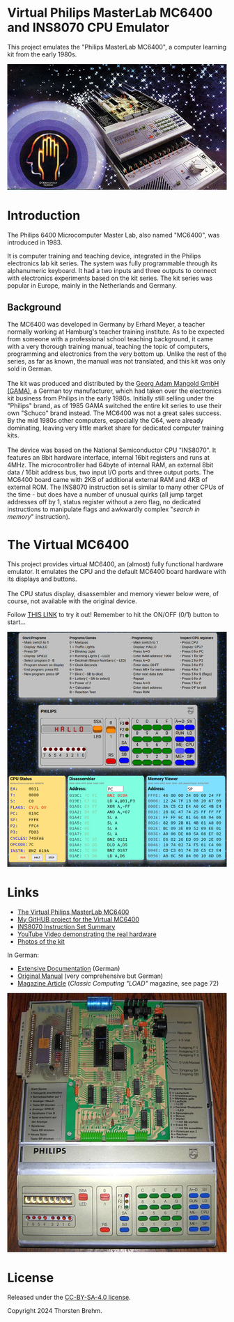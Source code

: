 # Virtual Philips MasterLab MC6400 and INS8070 CPU Emulator
This project emulates the "Philips MasterLab MC6400", a computer learning kit from the early 1980s.

![MC6400 MasterLab](images/MC6400_MasterLab2.jpg)

# Introduction
The Philips 6400 Microcomputer Master Lab, also named "MC6400", was introduced in 1983.

It is computer training and teaching device, integrated in the Philips electronics lab kit series.
The system was fully programmable through its alphanumeric keyboard.
It had a two inputs and three outputs to connect with electronics experiments based on the kit series.
The kit series was popular in Europe, mainly in the Netherlands and Germany.

## Background
The MC6400 was developed in Germany by Erhard Meyer, a teacher normally working at Hamburg's teacher training institute.
As to be expected from someone with a professional school teaching background,
it came with a very thorough training manual,
teaching the topic of computers, programming and electronics from the very bottom up.
Unlike the rest of the series, as far as known, the manual was not translated, and this kit was only sold in German.
<br>
<br>
The kit was produced and distributed by the [Georg Adam Mangold GmbH (GAMA)](https://en.wikipedia.org/wiki/Gama_Toys),
a German toy manufacturer, which had taken over the electronics kit business from Philips in the early 1980s.
Initially still selling under the "Philips" brand, as of 1985 GAMA switched the entire kit series to use their
own "Schuco" brand instead.
The MC6400 was not a great sales success. By the mid 1980s other computers, especially the C64,
were already dominating, leaving very little market share for dedicated computer training kits.
<br>
<br>
The device was based on the National Semiconductor CPU "INS8070".
It features an 8bit hardware interface, internal 16bit registers and runs at 4MHz.
The microcontroller had 64byte of internal RAM, an external 8bit data / 16bit address bus,
two input I/O ports and three output ports.
The MC6400 board came with 2KB of additional external RAM and 4KB of external ROM.
The INS8070 instruction set is similar to many other CPUs of the time - but does have a number of
unusual quirks (all jump target addresses off by 1, status register without a zero flag,
no dedicated instructions to manipulate flags and awkwardly complex
"*search in memory*" instruction).

# The Virtual MC6400
This project provides virtual MC6400, an (almost) fully functional hardware emulator.
It emulates the CPU and the default MC6400 board hardware with its displays and buttons.
<br>
<br>
The CPU status display, disassembler and memory viewer below were, of course, not available with the
original device.

Follow [THIS LINK](https://thorstenbr.github.io/MasterLab-MC6400) to try it out!
Remember to hit the ON/OFF (0/1) button to start...

![Virtual MC6400](images/Virtual_MC6400.jpg)

# Links
* [The Virtual Philips MasterLab MC6400](https://thorstenbr.github.io/MasterLab-MC6400)
* [My GitHUB project for the Virtual MC6400](https://github.com/ThorstenBr/MasterLab-MC6400)
* [INS8070 Instruction Set Summary](http://norbert.old.no/papers/datasheet/INS8070InstructionSetSummary.pdf)
* [YouTube Video demonstrating the real hardware](https://www.youtube.com/watch?v=D79aGjK4ByY)
* [Photos of the kit](http://retro.hansotten.nl/electronic-kits-philips-and-more/philips-electronic-kits/microcomputerlab-ce6400/)

In German:

* [Extensive Documentation](http://norbert.old.no/extra/extra3.html) (German)
* [Original Manual](http://ee.old.no/library/6400-MC-de.pdf) (very comprehensive but German)
* [Magazine Article](https://www.classic-computing.de/wp-content/uploads/2024/10/load10web.pdf) (*Classic Computing "LOAD"* magazine, see page 72)
 
![MC6400 MasterLab](images/MC6400_MasterLab1.jpg)

# License
Released under the [CC-BY-SA-4.0 license](LICENSE).

Copyright 2024 Thorsten Brehm.
